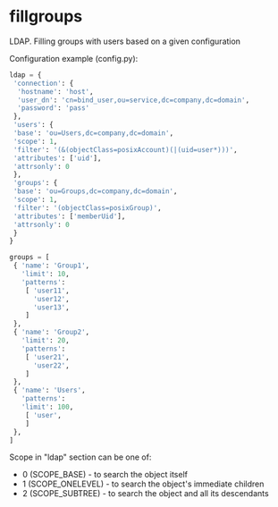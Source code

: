 # fillgroups
LDAP. Filling groups with users based on a given configuration

Configuration example (config.py):

```python
ldap = {
 'connection': {
  'hostname': 'host',
  'user_dn': 'cn=bind_user,ou=service,dc=company,dc=domain',
  'password': 'pass'
 },
 'users': {
 'base': 'ou=Users,dc=company,dc=domain',
 'scope': 1,
 'filter': '(&(objectClass=posixAccount)(|(uid=user*)))',
 'attributes': ['uid'],
 'attrsonly': 0
 },
 'groups': {
 'base': 'ou=Groups,dc=company,dc=domain',
 'scope': 1,
 'filter': '(objectClass=posixGroup)',
 'attributes': ['memberUid'],
 'attrsonly': 0
 }
}

groups = [
 { 'name': 'Group1',
   'limit': 10,
   'patterns':
    [ 'user11',
      'user12',
      'user13',
    ]
 },
 { 'name': 'Group2',
   'limit': 20,
   'patterns':
    [ 'user21',
      'user22',
    ]
 },
 { 'name': 'Users',
   'patterns':
   'limit': 100,
    [ 'user',
    ]
 },
]
```

Scope in "ldap" section can be one of:

* 0 (SCOPE_BASE) - to search the object itself
* 1 (SCOPE_ONELEVEL) - to search the object's immediate children
* 2 (SCOPE_SUBTREE) - to search the object and all its descendants

